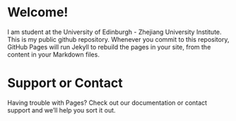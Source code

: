 # Welcome!
I am student at the University of Edinburgh - Zhejiang University Institute. This is my public github repository. 
Whenever you commit to this repository, GitHub Pages will run Jekyll to rebuild the pages in your site, from the content in your Markdown files.

# Support or Contact
Having trouble with Pages? Check out our documentation or contact support and we’ll help you sort it out.
